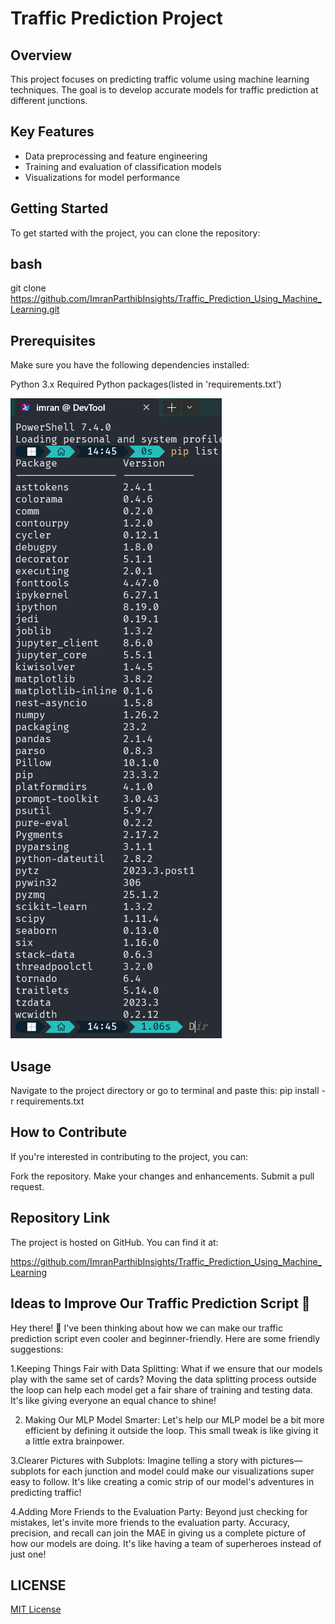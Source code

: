 # Traffic Prediction Project

## Overview

This project focuses on predicting traffic volume using machine learning techniques. The goal is to develop accurate models for traffic prediction at different junctions.

## Key Features

- Data preprocessing and feature engineering
- Training and evaluation of classification models
- Visualizations for model performance

## Getting Started

To get started with the project, you can clone the repository:

## bash

git clone https://github.com/ImranParthibInsights/Traffic_Prediction_Using_Machine_Learning.git

## Prerequisites

Make sure you have the following dependencies installed:

Python 3.x
Required Python packages(listed in 'requirements.txt')

![Alt text](image.png)

## Usage

Navigate to the project directory or go to terminal and paste this:
pip install -r requirements.txt

## How to Contribute

If you're interested in contributing to the project, you can:

Fork the repository.
Make your changes and enhancements.
Submit a pull request.

## Repository Link

The project is hosted on GitHub. You can find it at:

https://github.com/ImranParthibInsights/Traffic_Prediction_Using_Machine_Learning

## Ideas to Improve Our Traffic Prediction Script 🚀

Hey there! 👋 I've been thinking about how we can make our traffic prediction script even cooler and beginner-friendly. Here are some friendly suggestions:

1.Keeping Things Fair with Data Splitting:
What if we ensure that our models play with the same set of cards? Moving the data splitting process outside the loop can help each model get a fair share of training and testing data. It's like giving everyone an equal chance to shine!

2. Making Our MLP Model Smarter:
   Let's help our MLP model be a bit more efficient by defining it outside the loop. This small tweak is like giving it a little extra brainpower.

3.Clearer Pictures with Subplots:
Imagine telling a story with pictures—subplots for each junction and model could make our visualizations super easy to follow. It's like creating a comic strip of our model's adventures in predicting traffic!

4.Adding More Friends to the Evaluation Party:
Beyond just checking for mistakes, let's invite more friends to the evaluation party. Accuracy, precision, and recall can join the MAE in giving us a complete picture of how our models are doing. It's like having a team of superheroes instead of just one!

## LICENSE

[MIT License](LICENSE)
